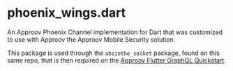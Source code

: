 # phoenix_wings.dart

An Approov Phoenix Channel implementation for Dart that was customized to use with Approov the Approov Mobile Security solution.

This package is used through the `absinthe_socket` package, found on this same repo, that is then required on the [Approov Flutter GraphQL Quickstart](https://github.com/approov/quickstart-flutter-graphql).

